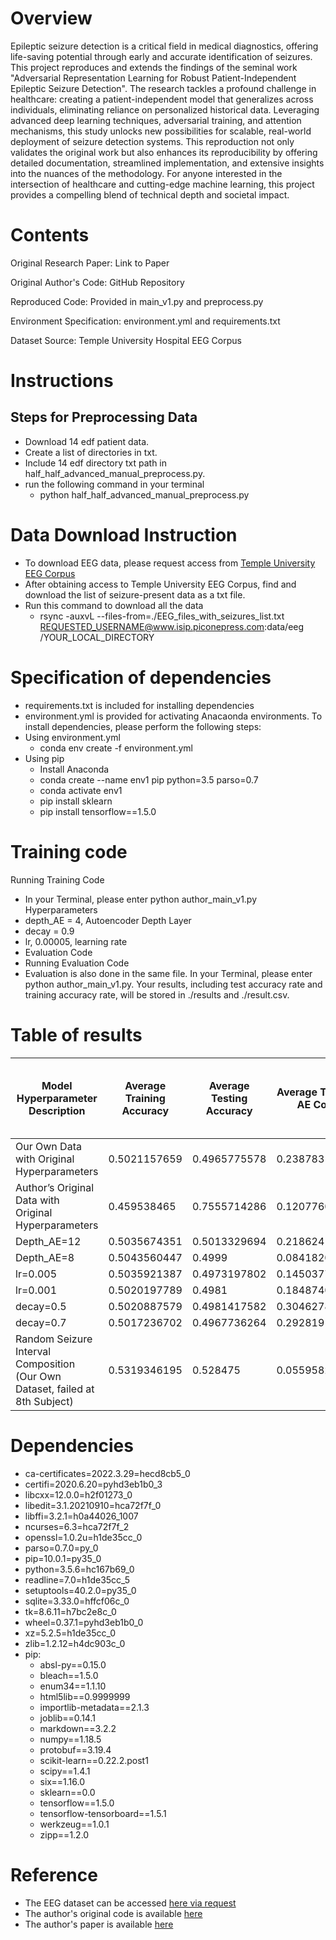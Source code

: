 # Overview

Epileptic seizure detection is a critical field in medical diagnostics, offering life-saving potential through early and accurate identification of seizures. This project reproduces and extends the findings of the seminal work "Adversarial Representation Learning for Robust Patient-Independent Epileptic Seizure Detection". The research tackles a profound challenge in healthcare: creating a patient-independent model that generalizes across individuals, eliminating reliance on personalized historical data. Leveraging advanced deep learning techniques, adversarial training, and attention mechanisms, this study unlocks new possibilities for scalable, real-world deployment of seizure detection systems. This reproduction not only validates the original work but also enhances its reproducibility by offering detailed documentation, streamlined implementation, and extensive insights into the nuances of the methodology. For anyone interested in the intersection of healthcare and cutting-edge machine learning, this project provides a compelling blend of technical depth and societal impact.
  
# Contents

Original Research Paper: Link to Paper

Original Author's Code: GitHub Repository

Reproduced Code: Provided in main_v1.py and preprocess.py

Environment Specification: environment.yml and requirements.txt

Dataset Source: Temple University Hospital EEG Corpus

# Instructions
## Steps for Preprocessing Data

- Download 14 edf patient data.
- Create a list of directories in txt.
- Include 14 edf directory txt path in half_half_advanced_manual_preprocess.py.
- run the following command in your terminal
  - python half_half_advanced_manual_preprocess.py

# Data Download Instruction

- To download EEG data, please request access from [Temple University EEG Corpus](https://isip.piconepress.com/projects/tuh_eeg/html/downloads.shtml)
- After obtaining access to Temple University EEG Corpus, find and download the list of seizure-present data as a txt file.
- Run this command to download all the data
  - rsync -auxvL --files-from=./EEG_files_with_seizures_list.txt REQUESTED_USERNAME@www.isip.piconepress.com:data/eeg /YOUR_LOCAL_DIRECTORY 

# Specification of dependencies

- requirements.txt is included for installing dependencies
- environment.yml is provided for activating Anacaonda environments.
  To install dependencies, please perform the following steps:
- Using environment.yml
  - conda env create -f environment.yml
- Using pip
  - Install Anaconda
  - conda create --name env1 pip python=3.5 parso=0.7
  - conda activate env1
  - pip install sklearn
  - pip install tensorflow==1.5.0

# Training code
   Running Training Code

- In your Terminal, please enter python author_main_v1.py
  Hyperparameters
- depth_AE = 4, Autoencoder Depth Layer
- decay = 0.9
- lr, 0.00005, learning rate
- Evaluation Code
- Running Evaluation Code
- Evaluation is also done in the same file. In your Terminal, please enter python author_main_v1.py. Your results, including test accuracy rate and training accuracy rate, will be stored in ./results and ./result.csv.

# Table of results
   | Model Hyperparameter Description | Average Training Accuracy | Average Testing Accuracy | Average Testing AE Cost | Average Diagnosis Model Testing Cross Entropy | Total Training Cost | Training AE Cost | Person Detection Cross Entropy | Diagnosis Model Cross Entropy |
   |------------------------------------------------------------------------------|---------------------------|--------------------------|--------------------------|------------------------------------------------|---------------------|------------------|--------------------------------|--------------------------------|
   | Our Own Data with Original Hyperparameters | 0.5021157659 | 0.4965775578 | 0.2387831375 | 6.972470323 | 12.84448104 | 0.2408124713 | 6.951138047 | 2.565816404 |
   | Author’s Original Data with Original Hyperparameters | 0.459538465 | 0.7555714286 | 0.1207760636 | 5.534599529 | 6.9780918 | 0.1218919836 | 3.535303864 | 1.008313099 |
   | Depth_AE=12 | 0.5035674351 | 0.5013329694 | 0.2186241782 | 6.955525744 | 12.86205288 | 0.2181938311 | 6.941493441 | 2.578973174 |
   | Depth_AE=8 | 0.5043560447 | 0.4999 | 0.08418201223 | 6.977689026 | 10.82755782 | 0.08414575561 | 6.89504804 | 1.618578494 |
   | lr=0.005 | 0.5035921387 | 0.4973197802 | 0.1450377634 | 7.003598636 | 11.69126362 | 0.1441404073 | 6.938183412 | 1.929839263 |
   | lr=0.001 | 0.5020197789 | 0.4981 | 0.1848740608 | 6.953791737 | 12.73147571 | 0.1859549816 | 6.932600124 | 2.524739234 |
   | decay=0.5 | 0.5020887579 | 0.4981417582 | 0.3046278579 | 6.981926914 | 12.9451114 | 0.3034750085 | 6.958628536 | 2.59563433 |
   | decay=0.7 | 0.5017236702 | 0.4967736264 | 0.2928191495 | 6.96737065 | 12.89364802 | 0.2910375515 | 6.942397582 | 2.580484584 |
   | Random Seizure Interval Composition (Our Own Dataset, failed at 8th Subject) | 0.5319346195 | 0.528475 | 0.0559582993 | 11.4685816 | 4.93997344 | 0.07415821718 | 3.285945508 | 0.1159703172 |

# Dependencies

- ca-certificates=2022.3.29=hecd8cb5_0
- certifi=2020.6.20=pyhd3eb1b0_3
- libcxx=12.0.0=h2f01273_0
- libedit=3.1.20210910=hca72f7f_0
- libffi=3.2.1=h0a44026_1007
- ncurses=6.3=hca72f7f_2
- openssl=1.0.2u=h1de35cc_0
- parso=0.7.0=py_0
- pip=10.0.1=py35_0
- python=3.5.6=hc167b69_0
- readline=7.0=h1de35cc_5
- setuptools=40.2.0=py35_0
- sqlite=3.33.0=hffcf06c_0
- tk=8.6.11=h7bc2e8c_0
- wheel=0.37.1=pyhd3eb1b0_0
- xz=5.2.5=h1de35cc_0
- zlib=1.2.12=h4dc903c_0
- pip:
  - absl-py==0.15.0
  - bleach==1.5.0
  - enum34==1.1.10
  - html5lib==0.9999999
  - importlib-metadata==2.1.3
  - joblib==0.14.1
  - markdown==3.2.2
  - numpy==1.18.5
  - protobuf==3.19.4
  - scikit-learn==0.22.2.post1
  - scipy==1.4.1
  - six==1.16.0
  - sklearn==0.0
  - tensorflow==1.5.0
  - tensorflow-tensorboard==1.5.1
  - werkzeug==1.0.1
  - zipp==1.2.0

# Reference

- The EEG dataset can be accessed [here via request](https://isip.piconepress.com/projects/tuh_eeg/html/downloads.shtml)
- The author's original code is available [here](https://github.com/xiangzhang1015/adversarial_seizure_detection)
- The author's paper is available [here](https://arxiv.org/abs/1909.10868)
